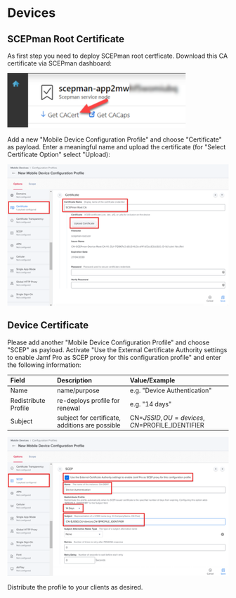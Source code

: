 # Devices

## SCEPman Root Certificate

As first step you need to deploy SCEPman root certficate. Download this CA certificate via SCEPman dashboard:

![](../../.gitbook/assets/image%20%2822%29.png)

Add a new "Mobile Device Configuration Profile" and choose "Certificate" as payload. Enter a meaningful name and upload the certificate \(for "Select Certificate Option" select "Upload\):

![](../../.gitbook/assets/image%20%2825%29.png)

## Device Certificate

Please add another "Mobile Device Configuration Profile" and choose "SCEP" as payload. Activate "Use the External Certificate Authority settings to enable Jamf Pro as SCEP proxy for this configuration profile" and enter the following information:

| Field | Description | Value/Example |
| :--- | :--- | :--- |
| Name | name/purpose | e.g. "Device Authentication" |
| Redistribute Profile | re-deploys profile for renewal | e.g. "14 days" |
| Subject | subject for certificate, additions are possible | CN=$JSSID,OU=devices,CN=$PROFILE\_IDENTIFIER |

![](../../.gitbook/assets/image%20%2827%29.png)

Distribute the profile to your clients as desired.

